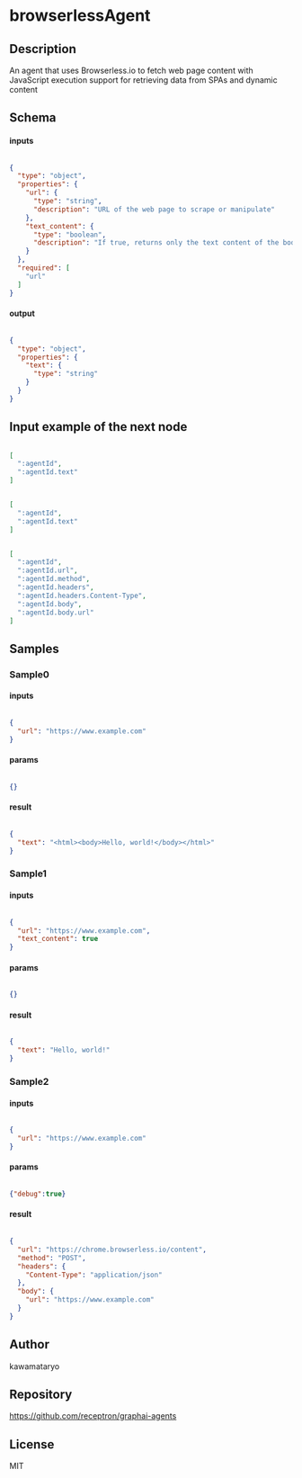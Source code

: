 # browserlessAgent

## Description

An agent that uses Browserless.io to fetch web page content with JavaScript execution support for retrieving data from SPAs and dynamic content

## Schema

#### inputs

```json

{
  "type": "object",
  "properties": {
    "url": {
      "type": "string",
      "description": "URL of the web page to scrape or manipulate"
    },
    "text_content": {
      "type": "boolean",
      "description": "If true, returns only the text content of the body element of the page, otherwise returns the full HTML"
    }
  },
  "required": [
    "url"
  ]
}

````

#### output

```json

{
  "type": "object",
  "properties": {
    "text": {
      "type": "string"
    }
  }
}

````

## Input example of the next node

```json

[
  ":agentId",
  ":agentId.text"
]

````
```json

[
  ":agentId",
  ":agentId.text"
]

````
```json

[
  ":agentId",
  ":agentId.url",
  ":agentId.method",
  ":agentId.headers",
  ":agentId.headers.Content-Type",
  ":agentId.body",
  ":agentId.body.url"
]

````

## Samples

### Sample0

#### inputs

```json

{
  "url": "https://www.example.com"
}

````

#### params

```json

{}

````

#### result

```json

{
  "text": "<html><body>Hello, world!</body></html>"
}

````
### Sample1

#### inputs

```json

{
  "url": "https://www.example.com",
  "text_content": true
}

````

#### params

```json

{}

````

#### result

```json

{
  "text": "Hello, world!"
}

````
### Sample2

#### inputs

```json

{
  "url": "https://www.example.com"
}

````

#### params

```json

{"debug":true}

````

#### result

```json

{
  "url": "https://chrome.browserless.io/content",
  "method": "POST",
  "headers": {
    "Content-Type": "application/json"
  },
  "body": {
    "url": "https://www.example.com"
  }
}

````

## Author

kawamataryo

## Repository

https://github.com/receptron/graphai-agents

## License

MIT

